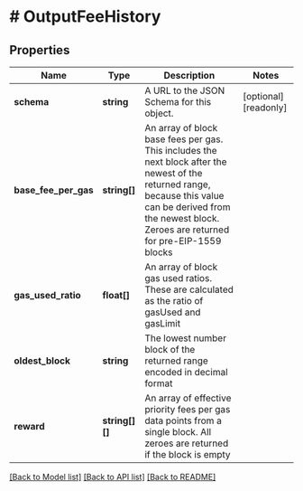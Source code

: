 # # OutputFeeHistory

## Properties

Name | Type | Description | Notes
------------ | ------------- | ------------- | -------------
**schema** | **string** | A URL to the JSON Schema for this object. | [optional] [readonly]
**base_fee_per_gas** | **string[]** | An array of block base fees per gas. This includes the next block after the newest of the returned range, because this value can be derived from the newest block. Zeroes are returned for pre-EIP-1559 blocks |
**gas_used_ratio** | **float[]** | An array of block gas used ratios. These are calculated as the ratio of gasUsed and gasLimit |
**oldest_block** | **string** | The lowest number block of the returned range encoded in decimal format |
**reward** | **string[][]** | An array of effective priority fees per gas data points from a single block. All zeroes are returned if the block is empty |

[[Back to Model list]](../../README.md#models) [[Back to API list]](../../README.md#endpoints) [[Back to README]](../../README.md)
